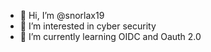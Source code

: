 - 👋 Hi, I’m @snorlax19
- 👀 I’m interested in cyber security 
- 🌱 I’m currently learning OIDC and Oauth 2.0


